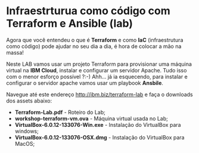 # Infraestrturua como código com Terraform e Ansible (lab)

Agora que você entendeu o que é **Terraform** e como **IaC** (infraestrutura como código) pode ajudar no seu dia a dia, é hora de colocar a mão na massa!

Neste LAB vamos usar um projeto Terraform para provisionar uma máquina virtual na **IBM Cloud**, instalar e configurar um servidor Apache. Tudo isso com o menor esforço possível ?:-) Ahh... já ia esquecendo, para instalar e configurar o servidor apache vamos usar um playbook **Ansbile**.

Navegue até este endereço http://ibm.biz/terraform-lab e faça o downloads dos assets abaixo:

- **Terraform-Lab.pdf** - Roteiro do Lab;
- **workshop-terraform-vm.ova** - Máquina virtual usada no Lab;
- **VirtualBox-6.0.12-133076-Win.exe** - Instalação do VirtualBox para windows;
- **VirtualBox-6.0.12-133076-OSX.dmg** - Instalação do VirtualBox para MacOS;

